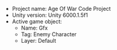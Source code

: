 <!-- UNITY CODE ASSIST INSTRUCTIONS START -->
- Project name: Age Of War Code Project
- Unity version: Unity 6000.1.5f1
- Active game object:
  - Name: Gfx
  - Tag: Enemy Character
  - Layer: Default
<!-- UNITY CODE ASSIST INSTRUCTIONS END -->